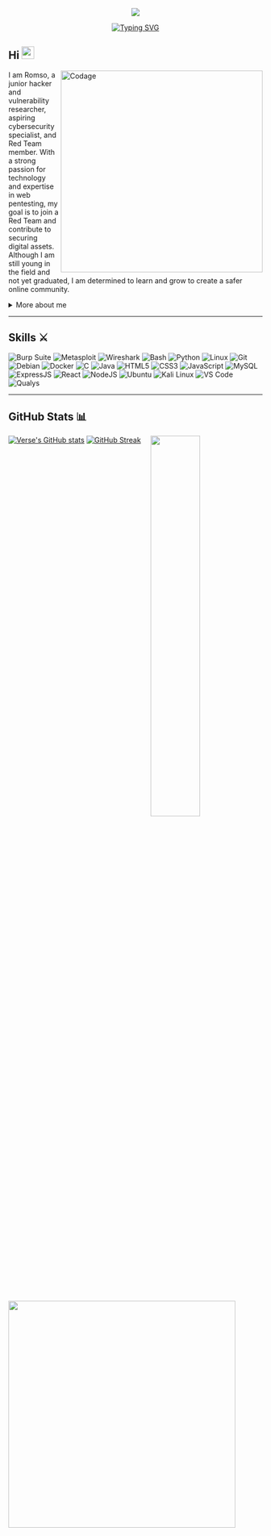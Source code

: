 
 
<p align="center"><img src="https://github.com/linuxdotexe/nordic-wallpapers/blob/master/wallpapers/ign_batman.png" /></p>


<div align="center">
  <a href="https://git.io/typing-svg">
    <img src="https://readme-typing-svg.demolab.com?font=Fira+Code&pause=1000&color=FF0000&width=435&lines=On+journey+to+become+a+Cybersecurity+Engineer" alt="Typing SVG" />
  </a>
</div>

<h2 align="left">
  Hi 
  <img src="https://media.giphy.com/media/hvRJCLFzcasrR4ia7z/giphy.gif" width="25px"/>
</h2>

<img align="right" alt="Codage" width="400" src="https://media1.tenor.com/m/Zp9f2I9FpFcAAAAd/anonimous-hacker.gif">

<p>I am Romso, a junior hacker and vulnerability researcher, aspiring cybersecurity specialist, and Red Team member. With a strong passion for technology and expertise in web pentesting, my goal is to join a Red Team and contribute to securing digital assets. Although I am still young in the field and not yet graduated, I am determined to learn and grow to create a safer online community.
</p>
<details>
  <summary>More about me</summary>

-  **Name**: Romso
-  **From**: France
-  **Junior Pentester** | **Junior Security Analyst** | **Database Hunter**
-  i have experience in Web vulnerabilities.
-  Improving knowledge in **Website Pentesting**, **Red teaming** 
-  I’m currently learning **everything** 
-  Reach me out at [romain.gas@efrei.net](mailto:romain.gas@efrei.net)

</details>


--- 

<h2 id="github_stats" align=''>Skills ⚔️</h2> 
<p align="left">
  <img src="https://img.shields.io/badge/Burp_Suite-FF6633?style=for-the-badge&logo=burp-suite&color=000000" alt="Burp Suite" />
      <img src="https://img.shields.io/badge/Metasploit-008C8C?style=for-the-badge&logo=metasploit&color=000000" alt="Metasploit" />
      <img src="https://img.shields.io/badge/Wireshark-009639?style=for-the-badge&logo=wireshark&color=000000" alt="Wireshark" />
      <img src="https://img.shields.io/badge/Bash-4EAA25?style=for-the-badge&logo=gnu-bash&color=000000" alt="Bash" />
      <img src="https://img.shields.io/badge/Python-3776AB?style=for-the-badge&logo=python&color=000000" alt="Python" />
      <img src="https://img.shields.io/badge/Linux-FCC624?style=for-the-badge&logo=linux&color=000000" alt="Linux" />
      <img src="https://img.shields.io/badge/Git-F05032?style=for-the-badge&logo=git&color=000000" alt="Git" />
      <img src="https://img.shields.io/badge/Debian-D70A53?style=for-the-badge&logo=debian&color=000000" alt="Debian" />
      <img src="https://img.shields.io/badge/Docker-2496ED?style=for-the-badge&logo=docker&color=000000" alt="Docker" /> 
      <img src="https://img.shields.io/badge/C-00599C?style=for-the-badge&logo=c&color=000000" alt="C" />
      <img src="https://img.shields.io/badge/Java-007396?style=for-the-badge&logo=java&color=000000" alt="Java" />
      <img src="https://img.shields.io/badge/HTML5-5D4B6C?style=for-the-badge&logo=html5&color=000000" alt="HTML5" />
      <img src="https://img.shields.io/badge/CSS3-2965F1?style=for-the-badge&logo=css3&color=000000" alt="CSS3" />
      <img src="https://img.shields.io/badge/JavaScript-F7DF1E?style=for-the-badge&logo=javascript&color=000000" alt="JavaScript" />
      <img src="https://img.shields.io/badge/MySQL-47A248?style=for-the-badge&logo=mysql&color=000000" alt="MySQL" />
      <img src="https://img.shields.io/badge/ExpressJS-000000?style=for-the-badge&logo=express&color=000000" alt="ExpressJS" />
      <img src="https://img.shields.io/badge/React-61DAFB?style=for-the-badge&logo=react&color=000000" alt="React" />
      <img src="https://img.shields.io/badge/Node.js-8CC84C?style=for-the-badge&logo=node.js&color=000000" alt="NodeJS" />
      <img src="https://img.shields.io/badge/Ubuntu-E95420?style=for-the-badge&logo=ubuntu&color=000000" alt="Ubuntu" />
      <img src="https://img.shields.io/badge/Kali_Linux-557C94?style=for-the-badge&logo=kali-linux&color=000000" alt="Kali Linux" />
      <img src="https://img.shields.io/badge/VS_Code-007ACC?style=for-the-badge&logo=visual-studio-code&color=000000" alt="VS Code" />
      <img src="https://img.shields.io/badge/Qualys-red?style=for-the-badge&logo=qualys&color=000000" alt="Qualys" />
     

---


<h2 id="github_stats" align=''>GitHub Stats 📊</h2>
<img align="right" width="44%" src="https://github.com/user-attachments/assets/9c826dd0-fd72-49ba-af60-e79f64344f59"/>
 
  [![Verse's GitHub stats](https://github-readme-stats.vercel.app/api?username=romso94&theme=vision-friendly-dark&&bg_color=00000000&hide_border=true&custom_title=%20)](https://github.com/romso94/github-readme-stats)
  [![GitHub Streak](https://streak-stats.demolab.com/?user=romso94&theme=dark)](https://git.io/streak-stats)
 <p align="left"><a href="https://github.com/romso94/github-readme-stats"><img src="https://github-readme-stats.vercel.app/api/top-langs/?username=romso94&layout=compact&theme=vision-friendly-dark&bg_color=00000000&hide_border=true" width="450"" /></a></p>

<br><br>



    
